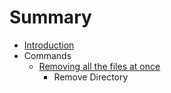 # Summary

* [Introduction](README.md)
* Commands
  * [Removing all the files at once](removing-all-the-files-at-once.md)
    * Remove Directory

